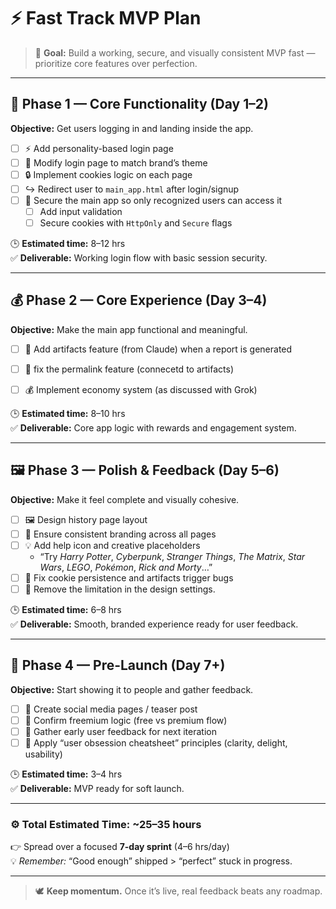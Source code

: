 # ⚡ Fast Track MVP Plan

> 🎯 **Goal:** Build a working, secure, and visually consistent MVP fast — prioritize core features over perfection.

---

## 🧩 Phase 1 — Core Functionality (Day 1–2)

**Objective:** Get users logging in and landing inside the app.

- [ ] ⚡ Add personality-based login page  
- [ ] 🎨 Modify login page to match brand’s theme  
- [ ] 🔒 Implement cookies logic on each page  
- [ ] ↪️ Redirect user to `main_app.html` after login/signup  
- [ ] 🔐 Secure the main app so only recognized users can access it
  - [ ] Add input validation
  - [ ] Secure cookies with `HttpOnly` and `Secure` flags

🕒 **Estimated time:** 8–12 hrs  
✅ **Deliverable:** Working login flow with basic session security.

---

## 💰 Phase 2 — Core Experience (Day 3–4)

**Objective:** Make the main app functional and meaningful.

- [ ] 📝 Add artifacts feature (from Claude) when a report is generated
- [ ] 🐛 fix the permalink feature (connecetd to artifacts) 
- [ ] 💰 Implement economy system (as discussed with Grok)


🕒 **Estimated time:** 8–10 hrs  
✅ **Deliverable:** Core app logic with rewards and engagement system.

---

## 🖼️ Phase 3 — Polish & Feedback (Day 5–6)

**Objective:** Make it feel complete and visually cohesive.

- [ ] 🖼️ Design history page layout  
- [ ] 🎨 Ensure consistent branding across all pages  
- [ ] 💡 Add help icon and creative placeholders  
  - “Try *Harry Potter*, *Cyberpunk*, *Stranger Things*, *The Matrix*, *Star Wars*, *LEGO*, *Pokémon*, *Rick and Morty*…”  
- [ ] 🐛 Fix cookie persistence and artifacts trigger bugs
- [ ] 🤮 Remove the limitation in the design settings.

🕒 **Estimated time:** 6–8 hrs  
✅ **Deliverable:** Smooth, branded experience ready for user feedback.

---

## 📢 Phase 4 — Pre-Launch (Day 7+)

**Objective:** Start showing it to people and gather feedback.

- [ ] 📢 Create social media pages / teaser post  
- [ ] 💎 Confirm freemium logic (free vs premium flow)  
- [ ] 🧠 Gather early user feedback for next iteration
- [ ] 📜 Apply “user obsession cheatsheet” principles (clarity, delight, usability)

🕒 **Estimated time:** 3–4 hrs  
✅ **Deliverable:** MVP ready for soft launch.

---

### ⚙️ Total Estimated Time: **~25–35 hours**
👉 Spread over a focused **7-day sprint** (4–6 hrs/day)  
💡 *Remember:* “Good enough” shipped > “perfect” stuck in progress.

---

> 🕊️ **Keep momentum.** Once it’s live, real feedback beats any roadmap.
